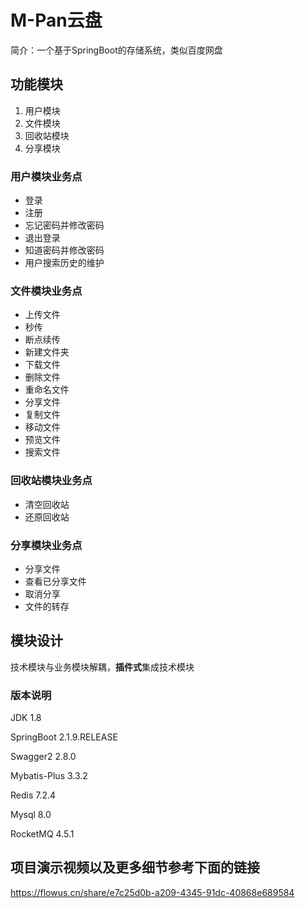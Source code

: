 # M-Pan云盘
简介：一个基于SpringBoot的存储系统，类似百度网盘

## 功能模块

1. 用户模块
2. 文件模块
3. 回收站模块
4. 分享模块

### 用户模块业务点

- 登录
- 注册
- 忘记密码并修改密码
- 退出登录
- 知道密码并修改密码
- 用户搜索历史的维护

### 文件模块业务点

- 上传文件
- 秒传
- 断点续传
- 新建文件夹
- 下载文件
- 删除文件
- 重命名文件
- 分享文件
- 复制文件
- 移动文件
- 预览文件
- 搜索文件

### 回收站模块业务点

- 清空回收站
- 还原回收站

### 分享模块业务点

- 分享文件
- 查看已分享文件
- 取消分享
- 文件的转存

## 模块设计

技术模块与业务模块解耦，**插件式**集成技术模块

### 版本说明

JDK 1.8

SpringBoot 2.1.9.RELEASE

Swagger2 2.8.0

Mybatis-Plus 3.3.2

Redis 7.2.4

Mysql 8.0

RocketMQ 4.5.1

## 项目演示视频以及更多细节参考下面的链接

https://flowus.cn/share/e7c25d0b-a209-4345-91dc-40868e689584





